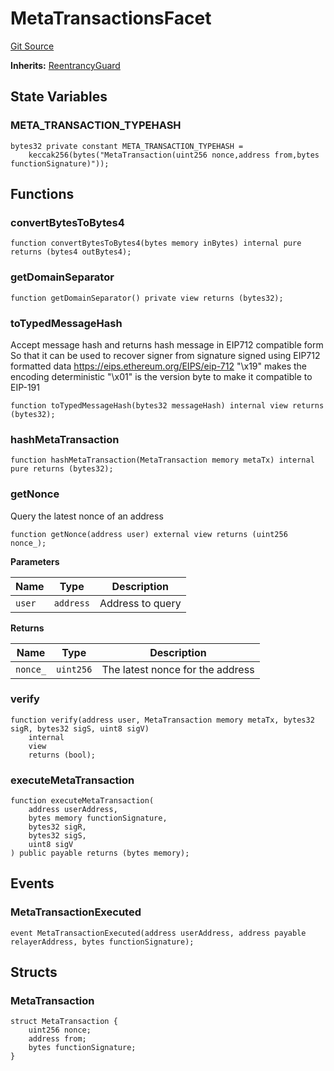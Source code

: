 # MetaTransactionsFacet
[Git Source](https://github.com/KlimaDAO/klimadao-solidity/blob/36109e4551048e978d232da5905a9cf6eaf3e3e2/src/infinity/facets/MetaTransactionsFacet.sol)

**Inherits:**
[ReentrancyGuard](/src/infinity/ReentrancyGuard.sol/abstract.ReentrancyGuard.md)


## State Variables
### META_TRANSACTION_TYPEHASH

```solidity
bytes32 private constant META_TRANSACTION_TYPEHASH =
    keccak256(bytes("MetaTransaction(uint256 nonce,address from,bytes functionSignature)"));
```


## Functions
### convertBytesToBytes4


```solidity
function convertBytesToBytes4(bytes memory inBytes) internal pure returns (bytes4 outBytes4);
```

### getDomainSeparator


```solidity
function getDomainSeparator() private view returns (bytes32);
```

### toTypedMessageHash

Accept message hash and returns hash message in EIP712 compatible form
So that it can be used to recover signer from signature signed using EIP712 formatted data
https://eips.ethereum.org/EIPS/eip-712
"\\x19" makes the encoding deterministic
"\\x01" is the version byte to make it compatible to EIP-191


```solidity
function toTypedMessageHash(bytes32 messageHash) internal view returns (bytes32);
```

### hashMetaTransaction


```solidity
function hashMetaTransaction(MetaTransaction memory metaTx) internal pure returns (bytes32);
```

### getNonce

Query the latest nonce of an address


```solidity
function getNonce(address user) external view returns (uint256 nonce_);
```
**Parameters**

|Name|Type|Description|
|----|----|-----------|
|`user`|`address`|Address to query|

**Returns**

|Name|Type|Description|
|----|----|-----------|
|`nonce_`|`uint256`|The latest nonce for the address|


### verify


```solidity
function verify(address user, MetaTransaction memory metaTx, bytes32 sigR, bytes32 sigS, uint8 sigV)
    internal
    view
    returns (bool);
```

### executeMetaTransaction


```solidity
function executeMetaTransaction(
    address userAddress,
    bytes memory functionSignature,
    bytes32 sigR,
    bytes32 sigS,
    uint8 sigV
) public payable returns (bytes memory);
```

## Events
### MetaTransactionExecuted

```solidity
event MetaTransactionExecuted(address userAddress, address payable relayerAddress, bytes functionSignature);
```

## Structs
### MetaTransaction

```solidity
struct MetaTransaction {
    uint256 nonce;
    address from;
    bytes functionSignature;
}
```

